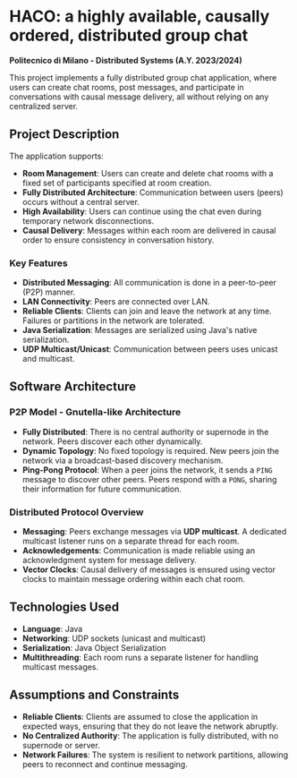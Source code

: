 # HACO: a highly available, causally ordered, distributed group chat

**Politecnico di Milano - Distributed Systems (A.Y. 2023/2024)**

This project implements a fully distributed group chat application, where users can create chat rooms, post messages, and participate in conversations with causal message delivery, all without relying on any centralized server.

## Project Description

The application supports:
- **Room Management**: Users can create and delete chat rooms with a fixed set of participants specified at room creation.
- **Fully Distributed Architecture**: Communication between users (peers) occurs without a central server.
- **High Availability**: Users can continue using the chat even during temporary network disconnections.
- **Causal Delivery**: Messages within each room are delivered in causal order to ensure consistency in conversation history.

### Key Features
- **Distributed Messaging**: All communication is done in a peer-to-peer (P2P) manner.
- **LAN Connectivity**: Peers are connected over LAN.
- **Reliable Clients**: Clients can join and leave the network at any time. Failures or partitions in the network are tolerated.
- **Java Serialization**: Messages are serialized using Java's native serialization.
- **UDP Multicast/Unicast**: Communication between peers uses unicast and multicast.

## Software Architecture

### P2P Model - **Gnutella-like Architecture**
- **Fully Distributed**: There is no central authority or supernode in the network. Peers discover each other dynamically.
- **Dynamic Topology**: No fixed topology is required. New peers join the network via a broadcast-based discovery mechanism.
- **Ping-Pong Protocol**: When a peer joins the network, it sends a `PING` message to discover other peers. Peers respond with a `PONG`, sharing their information for future communication.

### Distributed Protocol Overview
- **Messaging**: Peers exchange messages via **UDP multicast**. A dedicated multicast listener runs on a separate thread for each room.
- **Acknowledgements**: Communication is made reliable using an acknowledgment system for message delivery.
- **Vector Clocks**: Causal delivery of messages is ensured using vector clocks to maintain message ordering within each chat room.

## Technologies Used
- **Language**: Java
- **Networking**: UDP sockets (unicast and multicast)
- **Serialization**: Java Object Serialization
- **Multithreading**: Each room runs a separate listener for handling multicast messages.

## Assumptions and Constraints
- **Reliable Clients**: Clients are assumed to close the application in expected ways, ensuring that they do not leave the network abruptly.
- **No Centralized Authority**: The application is fully distributed, with no supernode or server.
- **Network Failures**: The system is resilient to network partitions, allowing peers to reconnect and continue messaging.
